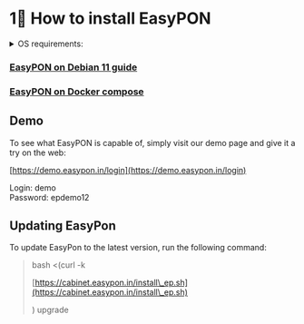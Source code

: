 # 1⃣ How to install EasyPON

<details>

<summary>OS requirements:</summary>

OS: Debian 11

RAM: 4GB

Storage: 30GB

</details>

### [EasyPON on Debian 11 guide](how-to-install-easypon/guide-for-debian-11.md)

### [EasyPON on Docker compose](how-to-install-easypon/docker-compose-installation-guide.md)

## Demo

To see what EasyPON is capable of, simply visit our demo page and give it a try on the web:

[https://demo.easypon.in/login](https://demo.easypon.in/login)

Login: demo \
Password: epdemo12

## Updating EasyPon

To update EasyPon to the latest version, run the following command:

> bash <(curl -k
>
> [https://cabinet.easypon.in/install\_ep.sh](https://cabinet.easypon.in/install\_ep.sh)
>
> ) upgrade
